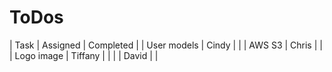 # ToDos
| Task | Assigned | Completed |
| User models | Cindy | |
| AWS S3 | Chris | |
| Logo image | Tiffany | |
| | David | |
